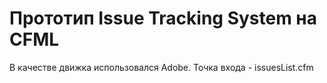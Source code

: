 # Прототип Issue Tracking System на CFML

В качестве движка использовался Adobe.
Точка входа - issuesList.cfm
